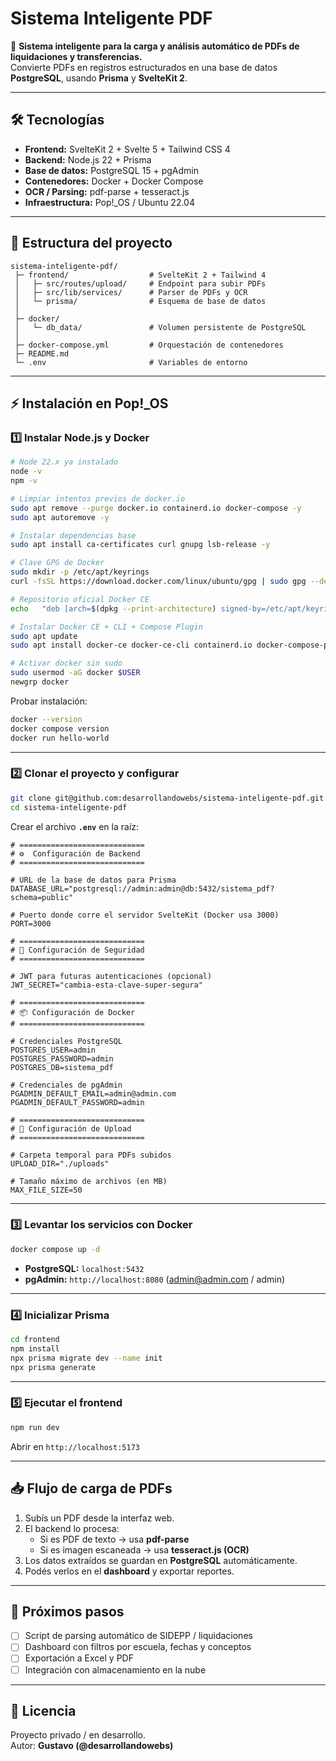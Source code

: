 # Sistema Inteligente PDF

🚀 **Sistema inteligente para la carga y análisis automático de PDFs de liquidaciones y transferencias.**  
Convierte PDFs en registros estructurados en una base de datos **PostgreSQL**, usando **Prisma** y **SvelteKit 2**.

---

## 🛠️ Tecnologías

- **Frontend:** SvelteKit 2 + Svelte 5 + Tailwind CSS 4
- **Backend:** Node.js 22 + Prisma
- **Base de datos:** PostgreSQL 15 + pgAdmin
- **Contenedores:** Docker + Docker Compose
- **OCR / Parsing:** pdf-parse + tesseract.js
- **Infraestructura:** Pop!_OS / Ubuntu 22.04

---

## 📂 Estructura del proyecto

```
sistema-inteligente-pdf/
 ├─ frontend/                  # SvelteKit 2 + Tailwind 4
 │   ├─ src/routes/upload/     # Endpoint para subir PDFs
 │   ├─ src/lib/services/      # Parser de PDFs y OCR
 │   └─ prisma/                # Esquema de base de datos
 │
 ├─ docker/
 │   └─ db_data/               # Volumen persistente de PostgreSQL
 │
 ├─ docker-compose.yml         # Orquestación de contenedores
 ├─ README.md
 └─ .env                       # Variables de entorno
```

---

## ⚡ Instalación en Pop!_OS

### 1️⃣ Instalar Node.js y Docker

```bash
# Node 22.x ya instalado
node -v
npm -v

# Limpiar intentos previos de docker.io
sudo apt remove --purge docker.io containerd.io docker-compose -y
sudo apt autoremove -y

# Instalar dependencias base
sudo apt install ca-certificates curl gnupg lsb-release -y

# Clave GPG de Docker
sudo mkdir -p /etc/apt/keyrings
curl -fsSL https://download.docker.com/linux/ubuntu/gpg | sudo gpg --dearmor -o /etc/apt/keyrings/docker.gpg

# Repositorio oficial Docker CE
echo   "deb [arch=$(dpkg --print-architecture) signed-by=/etc/apt/keyrings/docker.gpg]   https://download.docker.com/linux/ubuntu $(lsb_release -cs) stable" |   sudo tee /etc/apt/sources.list.d/docker.list > /dev/null

# Instalar Docker CE + CLI + Compose Plugin
sudo apt update
sudo apt install docker-ce docker-ce-cli containerd.io docker-compose-plugin -y

# Activar docker sin sudo
sudo usermod -aG docker $USER
newgrp docker
```

Probar instalación:

```bash
docker --version
docker compose version
docker run hello-world
```

---

### 2️⃣ Clonar el proyecto y configurar

```bash
git clone git@github.com:desarrollandowebs/sistema-inteligente-pdf.git
cd sistema-inteligente-pdf
```

Crear el archivo **`.env`** en la raíz:

```env
# ============================
# ⚙️  Configuración de Backend
# ============================

# URL de la base de datos para Prisma
DATABASE_URL="postgresql://admin:admin@db:5432/sistema_pdf?schema=public"

# Puerto donde corre el servidor SvelteKit (Docker usa 3000)
PORT=3000

# ============================
# 🔐 Configuración de Seguridad
# ============================

# JWT para futuras autenticaciones (opcional)
JWT_SECRET="cambia-esta-clave-super-segura"

# ============================
# 📦 Configuración de Docker
# ============================

# Credenciales PostgreSQL
POSTGRES_USER=admin
POSTGRES_PASSWORD=admin
POSTGRES_DB=sistema_pdf

# Credenciales de pgAdmin
PGADMIN_DEFAULT_EMAIL=admin@admin.com
PGADMIN_DEFAULT_PASSWORD=admin

# ============================
# 📄 Configuración de Upload
# ============================

# Carpeta temporal para PDFs subidos
UPLOAD_DIR="./uploads"

# Tamaño máximo de archivos (en MB)
MAX_FILE_SIZE=50
```

---

### 3️⃣ Levantar los servicios con Docker

```bash
docker compose up -d
```

- **PostgreSQL:** `localhost:5432`  
- **pgAdmin:** `http://localhost:8080` (admin@admin.com / admin)

---

### 4️⃣ Inicializar Prisma

```bash
cd frontend
npm install
npx prisma migrate dev --name init
npx prisma generate
```

---

### 5️⃣ Ejecutar el frontend

```bash
npm run dev
```

Abrir en `http://localhost:5173`

---

## 📥 Flujo de carga de PDFs

1. Subís un PDF desde la interfaz web.  
2. El backend lo procesa:
   - Si es PDF de texto → usa **pdf-parse**
   - Si es imagen escaneada → usa **tesseract.js (OCR)**  
3. Los datos extraídos se guardan en **PostgreSQL** automáticamente.  
4. Podés verlos en el **dashboard** y exportar reportes.

---

## 🔮 Próximos pasos

- [ ] Script de parsing automático de SIDEPP / liquidaciones
- [ ] Dashboard con filtros por escuela, fechas y conceptos
- [ ] Exportación a Excel y PDF
- [ ] Integración con almacenamiento en la nube

---

## 📄 Licencia

Proyecto privado / en desarrollo.  
Autor: **Gustavo (@desarrollandowebs)**
